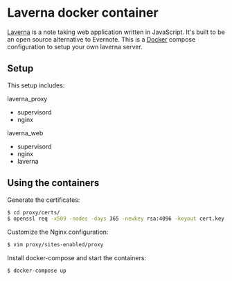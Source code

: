 # Laverna docker container

[Laverna](http://laverna.cc) is a note taking web application written in JavaScript. It's built to be an open source alternative to Evernote.
This is a [Docker](https://docker.com) compose configuration to setup your own laverna server.

## Setup

This setup includes:

laverna_proxy
* supervisord
* nginx

laverna_web
* supervisord
* nginx
* laverna

## Using the containers

Generate the certificates:

```bash
$ cd proxy/certs/
$ openssl req -x509 -nodes -days 365 -newkey rsa:4096 -keyout cert.key -out cert.crt
```

Customize the Nginx configuration:
```bash
$ vim proxy/sites-enabled/proxy
```

Install docker-compose and start the containers:
```bash
$ docker-compose up
```
